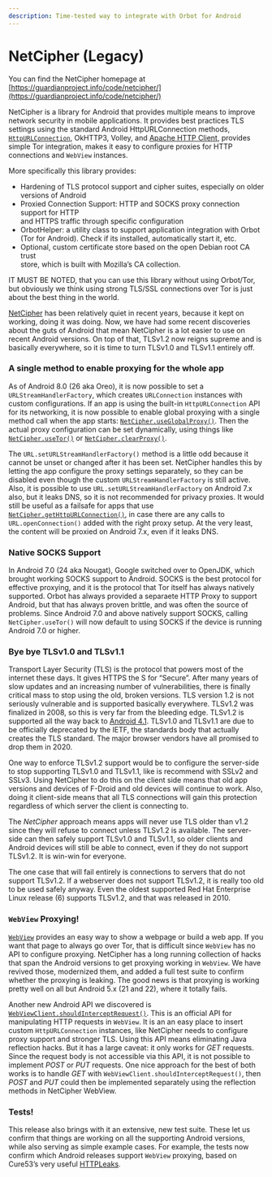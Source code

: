 ```yaml
---
description: Time-tested way to integrate with Orbot for Android
---
```


# NetCipher (Legacy)

You can find the NetCipher homepage at [https://guardianproject.info/code/netcipher/](https://guardianproject.info/code/netcipher/)

NetCipher is a library for Android that provides multiple means to improve network security in mobile applications. It provides best practices TLS settings using the standard Android HttpURLConnection methods, [`HttpURLConnection`](https://developer.android.com/reference/java/net/HttpURLConnection.html), OkHTTP3, Volley, and [Apache HTTP Client](https://hc.apache.org/httpcomponents-client-4.3.x/index.html), provides simple Tor integration, makes it easy to configure proxies for HTTP connections and `WebView` instances.

More specifically this library provides:

* Hardening of TLS protocol support and cipher suites, especially on older\
  versions of Android
* Proxied Connection Support: HTTP and SOCKS proxy connection support for HTTP\
  and HTTPS traffic through specific configuration
* OrbotHelper: a utility class to support application integration with Orbot\
  (Tor for Android). Check if its installed, automatically start it, etc.
* Optional, custom certificate store based on the open Debian root CA trust\
  store, which is built with Mozilla’s CA collection.

IT MUST BE NOTED, that you can use this library without using Orbot/Tor, but obviously we think using strong TLS/SSL connections over Tor is just about the best thing in the world.

[NetCipher](https://guardianproject.info/code/netcipher) has been relatively quiet in recent years, because it kept on working, doing it was doing. Now, we have had some recent discoveries about the guts of Android that mean NetCipher is a lot easier to use on recent Android versions. On top of that, TLSv1.2 now reigns supreme and is basically everywhere, so it is time to turn TLSv1.0 and TLSv1.1 entirely off.

### A single method to enable proxying for the whole app <a href="#a-single-method-to-enable-proxying-for-the-whole-app" id="a-single-method-to-enable-proxying-for-the-whole-app"></a>

As of Android 8.0 (26 aka Oreo), it is now possible to set a `URLStreamHandlerFactory`, which creates `URLConnection` instances with custom configurations. If an app is using the built-in `HttpURLConnection` API for its networking, it is now possible to enable global proxying with a single method call when the app starts: [`NetCipher.useGlobalProxy()`](https://guardianproject.github.io/NetCipher/libnetcipher/info/guardianproject/netcipher/NetCipher.html#useGlobalProxy--). Then the actual proxy configuration can be set dynamically, using things like [`NetCipher.useTor()`](https://guardianproject.github.io/NetCipher/libnetcipher/info/guardianproject/netcipher/NetCipher.html#useTor--) or [`NetCipher.clearProxy()`](https://guardianproject.github.io/NetCipher/libnetcipher/info/guardianproject/netcipher/NetCipher.html#clearProxy--).

The `URL.setURLStreamHandlerFactory()` method is a little odd because it cannot be unset or changed after it has been set. NetCipher handles this by letting the app configure the proxy settings separately, so they can be disabled even though the custom `URLStreamHandlerFactory` is still active. Also, it is possible to use `URL.setURLStreamHandlerFactory` on Android 7.x also, but it leaks DNS, so it is not recommended for privacy proxies. It would still be useful as a failsafe for apps that use [`NetCipher.getHttpURLConnection()`](https://guardianproject.github.io/NetCipher/libnetcipher/info/guardianproject/netcipher/NetCipher.html#getHttpURLConnection-java.lang.String-), in case there are any calls to `URL.openConnection()` added with the right proxy setup. At the very least, the content will be proxied on Android 7.x, even if it leaks DNS.

### Native SOCKS Support <a href="#native-socks-support" id="native-socks-support"></a>

In Android 7.0 (24 aka Nougat), Google switched over to OpenJDK, which brought working SOCKS support to Android. SOCKS is the best protocol for effective proxying, and it is the protocol that Tor itself has always natively supported. Orbot has always provided a separaete HTTP Proxy to support Android, but that has always proven brittle, and was often the source of problems. Since Android 7.0 and above natively support SOCKS, calling `NetCipher.useTor()` will now default to using SOCKS if the device is running Android 7.0 or higher.

### Bye bye TLSv1.0 and TLSv1.1 <a href="#bye-bye-tlsv1-0-and-tlsv1-1" id="bye-bye-tlsv1-0-and-tlsv1-1"></a>

Transport Layer Security (TLS) is the protocol that powers most of the internet these days. It gives HTTPS the S for “Secure”. After many years of slow updates and an increasing number of vulnerabilities, there is finally critical mass to stop using the old, broken versions. TLS version 1.2 is not seriously vulnerable and is supported basically everywhere. TLSv1.2 was finalized in 2008, so this is very far from the bleeding edge. TLSv1.2 is supported all the way back to [Android 4.1](https://developer.android.com/reference/javax/net/ssl/SSLSocket#protocols). TLSv1.0 and TLSv1.1 are due to be officially deprecated by the IETF, the standards body that actually creates the TLS standard. The major browser vendors have all promised to drop them in 2020.

One way to enforce TLSv1.2 support would be to configure the server-side to stop supporting TLSv1.0 and TLSv1.1, like is recommend with SSLv2 and SSLv3. Using NetCipher to do this on the client side means that old app versions and devices of F-Droid and old devices will continue to work. Also, doing it client-side means that all TLS connections will gain this protection regardless of which server the client is connecting to.

The _NetCipher_ approach means apps will never use TLS older than v1.2 since they will refuse to connect unless TLSv1.2 is available. The server-side can then safely support TLSv1.0 and TLSv1.1, so older clients and Android devices will still be able to connect, even if they do not support TLSv1.2. It is win-win for everyone.

The one case that will fail entirely is connections to servers that do not support TLSv1.2. If a webserver does not support TLSv1.2, it is really too old to be used safely anyway. Even the oldest supported Red Hat Enterprise Linux release (6) supports TLSv1.2, and that was released in 2010.

### `WebView` Proxying! <a href="#webview-proxying" id="webview-proxying"></a>

[`WebView`](https://developer.android.com/reference/android/webkit/WebView) provides an easy way to show a webpage or build a web app. If you want that page to always go over Tor, that is difficult since `WebView` has no API to configure proxying. NetCipher has a long running collection of hacks that span the Android versions to get proxying working in `WebView`. We have revived those, modernized them, and added a full test suite to confirm whether the proxying is leaking. The good news is that proxying is working pretty well on all but Android 5.x (21 and 22), where it totally fails.

Another new Android API we discovered is [`WebViewClient.shouldInterceptRequest()`](https://developer.android.com/reference/android/webkit/WebViewClient.html#shouldInterceptRequest\(android.webkit.WebView,%20android.webkit.WebResourceRequest\)). This is an official API for manipulating HTTP requests in `WebView`. It is an an easy place to insert custom `HttpURLConnection` instances, like NetCipher needs to configure proxy support and stronger TLS. Using this API means eliminating Java reflection hacks. But it has a large caveat: it only works for _GET_ requests. Since the request body is not accessible via this API, it is not possible to implement _POST_ or _PUT_ requests. One nice approach for the best of both works is to handle _GET_ with `WebViewClient.shouldInterceptRequest()`, then _POST_ and _PUT_ could then be implemented separately using the reflection methods in NetCipher WebView.

### Tests! <a href="#tests" id="tests"></a>

This release also brings with it an extensive, new test suite. These let us confirm that things are working on all the supporting Android versions, while also serving as simple example cases. For example, the tests now confirm which Android releases support `WebView` proxying, based on Cure53’s very useful [HTTPLeaks](https://github.com/cure53/HTTPLeaks).
